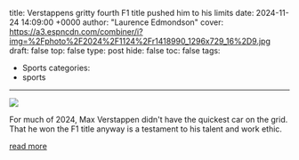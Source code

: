 title: Verstappens gritty fourth F1 title pushed him to his limits
date: 2024-11-24 14:09:00 +0000
author: "Laurence Edmondson"
cover: https://a3.espncdn.com/combiner/i?img=%2Fphoto%2F2024%2F1124%2Fr1418990_1296x729_16%2D9.jpg
draft: false
top: false
type: post
hide: false
toc: false
tags:
  - Sports
categories:
  - sports
---

![](https://a3.espncdn.com/combiner/i?img=%2Fphoto%2F2024%2F1124%2Fr1418990_1296x729_16%2D9.jpg)

For much of 2024, Max Verstappen didn't have the quickest car on the grid. That he won the F1 title anyway is a testament to his talent and work ethic.

[read more](https://www.espn.com/racing/f1/story/_/id/42581242/max-verstappen-gritty-fourth-f1-world-championship-won-las-vegas-pushed-limits)
